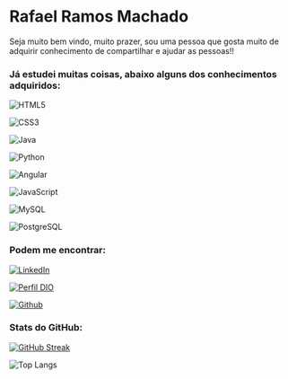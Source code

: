 
# Rafael Ramos Machado

Seja muito bem vindo, muito prazer, sou uma pessoa que gosta muito de adquirir conhecimento de compartilhar e ajudar as pessoas!! 

### Já estudei muitas coisas, abaixo alguns dos conhecimentos adquiridos:

![HTML5](https://img.shields.io/badge/HTML5-000?style=for-the-badge&logo=html5)

![CSS3](https://img.shields.io/badge/CSS3-000?style=for-the-badge&logo=css3&logoColor=264CE4)

![Java](https://img.shields.io/badge/Java-000?style=for-the-badge&logo=java)

![Python](https://img.shields.io/badge/Python-000?style=for-the-badge&logo=python)

![Angular](https://img.shields.io/badge/Angular-000?style=for-the-badge&logo=angular&logoColor=C3002F)

![JavaScript](https://img.shields.io/badge/JavaScript-000?style=for-the-badge&logo=javascript)

![MySQL](https://img.shields.io/badge/MySQL-000?style=for-the-badge&logo=mysql&logoColor=005C84)

![PostgreSQL](https://img.shields.io/badge/PostgreSQL-000?style=for-the-badge&logo=postgresql)

### Podem me encontrar:

[![LinkedIn](https://img.shields.io/badge/LinkedIn-000?style=for-the-badge&logo=linkedin&logoColor=0E76A8)](https://www.linkedin.com/in/rafael-ramos-machado/)

[![Perfil DIO](https://img.shields.io/badge/-Meu%20Perfil%20na%20DIO-30A3DC?style=for-the-badge)](https://www.dio.me/users/rafa_ramosmachado)

[![Github](https://img.shields.io/badge/Github-000?style=for-the-badge&logo=Github&logoColor=0E76A8)](https://github.com/RafaelRamosMachado/) 

### Stats do GitHub:

[![GitHub Streak](https://streak-stats.demolab.com/?user=RafaelRamosMachado&theme=bear&background=000&border=30A3DC&dates=FFF)](https://git.io/streak-stats)

![Top Langs](https://github-readme-stats-git-masterrstaa-rickstaa.vercel.app/api/top-langs/?username=RafaelRamosMachado&layout=compact&bg_color=000&border_color=30A3DC&title_color=E94D5F&text_color=FFF)
